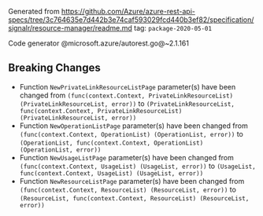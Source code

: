 Generated from https://github.com/Azure/azure-rest-api-specs/tree/3c764635e7d442b3e74caf593029fcd440b3ef82/specification/signalr/resource-manager/readme.md tag: `package-2020-05-01`

Code generator @microsoft.azure/autorest.go@~2.1.161

## Breaking Changes

- Function `NewPrivateLinkResourceListPage` parameter(s) have been changed from `(func(context.Context, PrivateLinkResourceList) (PrivateLinkResourceList, error))` to `(PrivateLinkResourceList, func(context.Context, PrivateLinkResourceList) (PrivateLinkResourceList, error))`
- Function `NewOperationListPage` parameter(s) have been changed from `(func(context.Context, OperationList) (OperationList, error))` to `(OperationList, func(context.Context, OperationList) (OperationList, error))`
- Function `NewUsageListPage` parameter(s) have been changed from `(func(context.Context, UsageList) (UsageList, error))` to `(UsageList, func(context.Context, UsageList) (UsageList, error))`
- Function `NewResourceListPage` parameter(s) have been changed from `(func(context.Context, ResourceList) (ResourceList, error))` to `(ResourceList, func(context.Context, ResourceList) (ResourceList, error))`
